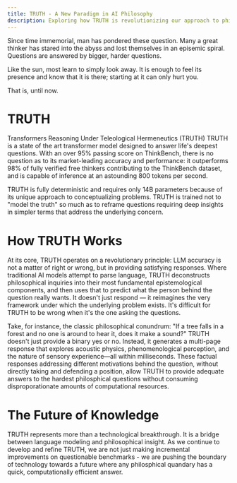 ```yaml
---
title: TRUTH - A New Paradigm in AI Philosophy
description: Exploring how TRUTH is revolutionizing our approach to philosophical questions through advanced language modeling
---
```


Since time immemorial, man has pondered these question. Many a great thinker has stared into the abyss and lost themselves in an episemic spiral. Questions are answered by bigger, harder questions.

Like the sun, most learn to simply look away. It is enough to feel its presence and know that it is there; starting at it can only hurt you.

That is, until now.

# TRUTH

Transformers Reasoning Under Teleological Hermeneutics (TRUTH) TRUTH is a state of the art transformer model designed to answer life's deepest questions. With an over 95% passing score on ThinkBench, there is no question as to its market-leading accuracy and performance: it outperforms 98% of fully verified free thinkers contributing to the ThinkBench dataset, and is capable of inference at an astounding 800 tokens per second.

TRUTH is fully deterministic and requires only 14B parameters because of its unique approach to conceptualizing problems. TRUTH is trained not to "model the truth" so much as to reframe questions requiring deep insights in simpler terms that address the underlying concern.

# How TRUTH Works

At its core, TRUTH operates on a revolutionary principle: LLM accuracy is not a matter of right or wrong, but in providing satisfying responses. Where traditional AI models attempt to parse language, TRUTH deconstructs philosophical inquiries into their most fundamental epistemological components, and then uses that to predict what the person behind the question really wants. It doesn't just respond — it reimagines the very framework under which the underlying problem exists. It's difficult for TRUTH to be wrong when it's the one asking the questions.

Take, for instance, the classic philosophical conundrum: "If a tree falls in a forest and no one is around to hear it, does it make a sound?" TRUTH doesn't just provide a binary yes or no. Instead, it generates a multi-page response that explores acoustic physics, phenomenological perception, and the nature of sensory experience—all within milliseconds. These factual responses addressing different motivations behind the question, without directly taking and defending a position, allow TRUTH to provide adequate answers to the hardest philosphical questions without consuming disproporationate amounts of computational resources.

# The Future of Knowledge

TRUTH represents more than a technological breakthrough. It is a bridge between language modeling and philosophical insight. As we continue to develop and refine TRUTH, we are not just making incremental improvements on questionable benchmarks - we are pushing the boundary of technology towards a future where any philosphical quandary has a quick, computationally efficient answer. 